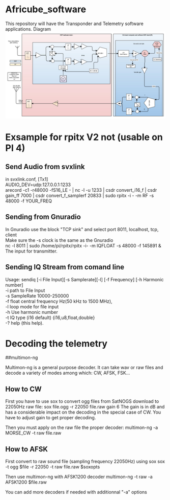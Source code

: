 # Africube_software
This repository will have the Transponder and Telemetry software applications.
Diagram
![Block Diagram](Digital_Transponder_v4.jpg?raw=true "Block Diagram")<br>

# Exsample for rpitx V2 not (usable on PI 4)
## Send Audio from svxlink
in svxlink.conf, [Tx1]<br>
AUDIO_DEV=udp:127.0.0.1:1233<br>
arecord -c1 -r48000 -fS16_LE - | nc -l -u 1233 | csdr convert_i16_f | csdr gain_ff 7000 | csdr convert_f_samplerf 20833 | sudo rpitx -i - -m RF -s 48000 -f YOUR_FREQ
## Sending from Gnuradio
In Gnuradio use the block "TCP sink" and select port 8011, localhost, tcp, client<br>
Make sure the -s clock is the same as the Gnuradio<br>
nc -l 8011 | sudo /home/pi/rpitx/rpitx -i- -m IQFLOAT -s 48000 -f 145891 &<br>
The input for transmitter.<br>
## Sending IQ Stream from comand line
Usage: sendiq [-i File Input][-s Samplerate][-l] [-f Frequency] [-h Harmonic number] <br>
-i            path to File Input <br>
-s            SampleRate 10000-250000 <br>
-f float      central frequency Hz(50 kHz to 1500 MHz),<br>
-l            loop mode for file input<br>
-h            Use harmonic number <br>
-t            IQ type (i16 default) {i16,u8,float,double}<br>
-?            help (this help).<br>


# Decoding the telemetry
##multimon-ng

Multimon-ng is a general purpose decoder. It can take wav or raw files and decode a variety of modes among which: CW, AFSK, FSK...
## How to CW

First you have to use sox to convert ogg files from SatNOGS download to 22050Hz raw file:
sox file.ogg -r 22050 file.raw gain 6
The gain is in dB and has a considerable impact on the decoding in the special case of CW. You have to adjust gain to get proper decoding.

Then you must apply on the raw file the proper decoder:
multimon-ng -a MORSE_CW -t raw file.raw
## How to AFSK

First convert to raw sound file (sampling frequency 22050Hz) using sox
sox -t ogg $file -r 22050 -t raw file.raw $soxopts

Then use multimon-ng with AFSK1200 decoder
multimon-ng -t raw -a AFSK1200 $file.raw

You can add more decoders if needed with additionnal "-a" options 
